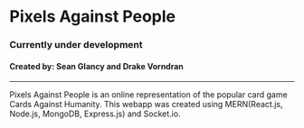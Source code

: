 # Pixels Against People
### Currently under development
#### Created by: Sean Glancy and Drake Vorndran
---
Pixels Against People is an online representation of the popular card game Cards Against Humanity.  This webapp was created using MERN(React.js, Node.js, MongoDB, Express.js) and Socket.io.
